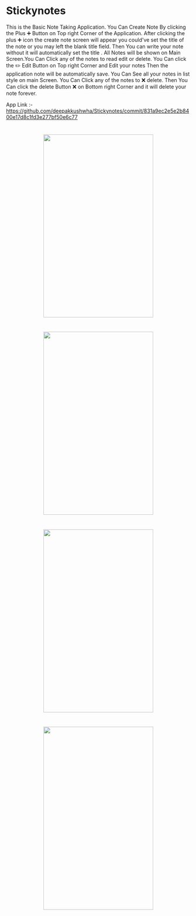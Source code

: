# Stickynotes
This is the Basic Note Taking Application. You Can Create Note By clicking the Plus ➕ Button on Top right Corner of the Application. After clicking the plus ➕ icon the create note screen will appear you could've set the title of the note or you may left the blank title field. Then You can write your note without it will automatically set the title . All Notes will be shown on Main Screen.You Can Click any of the notes to read edit or delete. You Can click the ✏️ Edit  Button on Top right Corner and Edit your notes Then the application note will be automatically save. You Can See all your notes in list style on main Screen. You Can Click any of the notes to  ❌ delete. Then You Can click the delete  Button ❌ on Bottom right Corner and it will delete your note forever.

App Link :- https://github.com/deepakkushwha/Stickynotes/commit/831a9ec2e5e2b8400e17d8c1fd3e277bf50e6c77

<h1 align="center">
<img align="center" src="https://user-images.githubusercontent.com/75658978/101522897-dc1dd480-39ad-11eb-8662-d0fd4993ea6d.png" data-canonical-src="https://gyazo.com/eb5c5741b6a9a16c692170a41a49c858.png" width="300" height="500" />

</h1>

<h1 align="center">
<img align="center" src="https://user-images.githubusercontent.com/75658978/101522930-e5a73c80-39ad-11eb-9ed2-8118c88755e4.png" data-canonical-src="https://gyazo.com/eb5c5741b6a9a16c692170a41a49c858.png" width="300" height="500" />

</h1>

<h1 align="center">
<img align="center" src="https://user-images.githubusercontent.com/75658978/101522935-e93ac380-39ad-11eb-9402-f62f47744f90.png" data-canonical-src="https://gyazo.com/eb5c5741b6a9a16c692170a41a49c858.png" width="300" height="500" />

</h1>


<h1 align="center">
<img align="center" src="https://user-images.githubusercontent.com/75658978/101522939-eb048700-39ad-11eb-9767-4309099e3e0e.png" data-canonical-src="https://gyazo.com/eb5c5741b6a9a16c692170a41a49c858.png" width="300" height="500" />

</h1>


